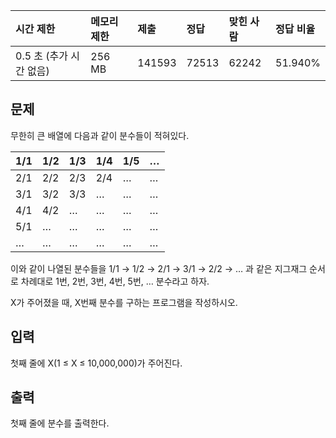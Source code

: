 | 시간 제한               | 메모리 제한 | 제출   | 정답  | 맞힌 사람 | 정답 비율 |
| :---------------------- | :---------- | :----- | :---- | :-------- | :-------- |
| 0.5 초 (추가 시간 없음) | 256 MB      | 141593 | 72513 | 62242     | 51.940%   |

## 문제

무한히 큰 배열에 다음과 같이 분수들이 적혀있다.

| 1/1  | 1/2  | 1/3  | 1/4  | 1/5  | …    |
| ---- | ---- | ---- | ---- | ---- | ---- |
| 2/1  | 2/2  | 2/3  | 2/4  | …    | …    |
| 3/1  | 3/2  | 3/3  | …    | …    | …    |
| 4/1  | 4/2  | …    | …    | …    | …    |
| 5/1  | …    | …    | …    | …    | …    |
| …    | …    | …    | …    | …    | …    |

이와 같이 나열된 분수들을 1/1 → 1/2 → 2/1 → 3/1 → 2/2 → … 과 같은 지그재그 순서로 차례대로 1번, 2번, 3번, 4번, 5번, … 분수라고 하자.

X가 주어졌을 때, X번째 분수를 구하는 프로그램을 작성하시오.

## 입력

첫째 줄에 X(1 ≤ X ≤ 10,000,000)가 주어진다.

## 출력

첫째 줄에 분수를 출력한다.